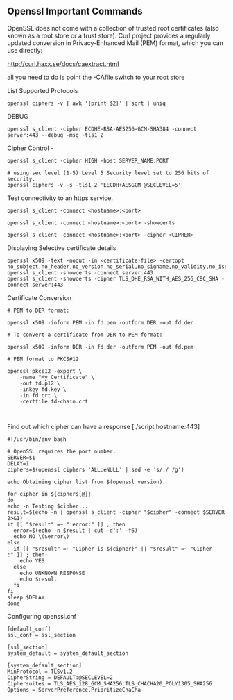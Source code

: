 ## Openssl Important Commands

OpenSSL does not come with a collection of trusted root certificates (also known as a root store or a trust store). Curl project provides a regularly updated conversion in Privacy-Enhanced Mail (PEM) format, which you can use directly:

http://curl.haxx.se/docs/caextract.html

all you need to do is point the -CAfile switch to your root store


List Supported Protocols 
```
openssl ciphers -v | awk '{print $2}' | sort | uniq
```

DEBUG
```
openssl s_client -cipher ECDHE-RSA-AES256-GCM-SHA384 -connect server:443 --debug -msg -tls1_2

```

Cipher Control -

```
openssl s_client -cipher HIGH -host SERVER_NAME:PORT

# using sec level (1-5) Level 5	Security level set to 256 bits of security.
openssl ciphers -v -s -tls1_2 'EECDH+AESGCM @SECLEVEL=5'

```

Test connectivity to an https service.

```
openssl s_client -connect <hostname>:<port>

openssl s_client -connect <hostname>:<port> -showcerts

openssl s_client -connect <hostname>:<port> -cipher <CIPHER>

```

Displaying Selective certificate details

```
openssl x509 -text -noout -in <certificate-file> -certopt no_subject,no_header,no_version,no_serial,no_signame,no_validity,no_issuer,no_pubkey,no_sigdump,no_aux
openssl s_client -showcerts -connect server:443
openssl s_client -showcerts -cipher TLS_DHE_RSA_WITH_AES_256_CBC_SHA -connect server:443

```
Certificate Conversion

```
# PEM to DER format:

openssl x509 -inform PEM -in fd.pem -outform DER -out fd.der

# To convert a certificate from DER to PEM format:

openssl x509 -inform DER -in fd.der -outform PEM -out fd.pem

# PEM format to PKCS#12

openssl pkcs12 -export \
    -name "My Certificate" \
    -out fd.p12 \
    -inkey fd.key \
    -in fd.crt \
    -certfile fd-chain.crt
    
    
```


Find out which cipher can have a response [./script hostname:443]

```
#!/usr/bin/env bash

# OpenSSL requires the port number.
SERVER=$1
DELAY=1
ciphers=$(openssl ciphers 'ALL:eNULL' | sed -e 's/:/ /g')

echo Obtaining cipher list from $(openssl version).

for cipher in ${ciphers[@]}
do
echo -n Testing $cipher...
result=$(echo -n | openssl s_client -cipher "$cipher" -connect $SERVER 2>&1)
if [[ "$result" =~ ":error:" ]] ; then
  error=$(echo -n $result | cut -d':' -f6)
  echo NO \($error\)
else
  if [[ "$result" =~ "Cipher is ${cipher}" || "$result" =~ "Cipher    :" ]] ; then
    echo YES
  else
    echo UNKNOWN RESPONSE
    echo $result
  fi
fi
sleep $DELAY
done
```

Configuring openssl.cnf
```
[default_conf]
ssl_conf = ssl_section

[ssl_section]
system_default = system_default_section

[system_default_section]
MinProtocol = TLSv1.2
CipherString = DEFAULT:@SECLEVEL=2
Ciphersuites = TLS_AES_128_GCM_SHA256:TLS_CHACHA20_POLY1305_SHA256
Options = ServerPreference,PrioritizeChaCha
```
